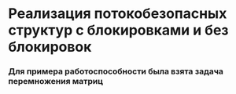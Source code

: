 # Реализация потокобезопасных структур с блокировками и без блокировок
### Для примера работоспособности была взята задача перемножения матриц
